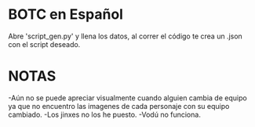  # BOTC en Español 
 Abre 'script_gen.py' y llena los datos, al correr el código te crea un .json con el script deseado.

 # NOTAS
 -Aún no se puede apreciar visualmente cuando alguien cambia de equipo ya que no encuentro las imagenes de cada personaje con su equipo cambiado.
 -Los jinxes no los he puesto.
 -Vodú no funciona. 
